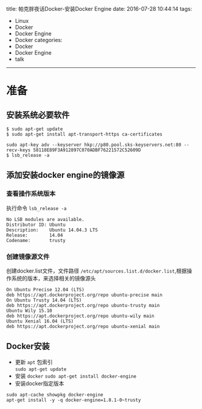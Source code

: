 title: 帕克胖夜话Docker-安装Docker Engine
date: 2016-07-28 10:44:14
tags:
  - Linux
  - Docker
  - Docker Engine
  - Docker
categories:
  - Docker
  - Docker Engine
  - talk
---

# 准备
## 安装系统必要软件  
```
$ sudo apt-get update
$ sudo apt-get install apt-transport-https ca-certificates

sudo apt-key adv --keyserver hkp://p80.pool.sks-keyservers.net:80 --recv-keys 58118E89F3A912897C070ADBF76221572C52609D
$ lsb_release -a
```

## 添加安装docker engine的镜像源
### 查看操作系统版本  
执行命令 `lsb_release -a`
```
No LSB modules are available.
Distributor ID: Ubuntu
Description:    Ubuntu 14.04.3 LTS
Release:        14.04
Codename:       trusty
```
### 创建镜像源文件  
创建docker.list文件，文件路径 `/etc/apt/sources.list.d/docker.list`,根据操作系统的版本，来选择相关的镜像源头  
```
On Ubuntu Precise 12.04 (LTS)
deb https://apt.dockerproject.org/repo ubuntu-precise main
On Ubuntu Trusty 14.04 (LTS)
deb https://apt.dockerproject.org/repo ubuntu-trusty main
Ubuntu Wily 15.10
deb https://apt.dockerproject.org/repo ubuntu-wily main
Ubuntu Xenial 16.04 (LTS)
deb https://apt.dockerproject.org/repo ubuntu-xenial main
```
## Docker安装  

- 更新 `apt` 包索引  
`sudo apt-get update`  
- 安装 `docker`
`sudo apt-get install docker-engine`
- 安装docker指定版本  
```
sudo apt-cache showpkg docker-engine
apt-get install -y -q docker-engine=1.8.1-0~trusty
```
